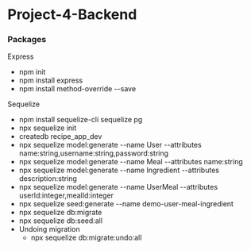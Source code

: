 # Project-4-Backend

### Packages

Express
- npm init
- npm install express
- npm install method-override --save

Sequelize
- npm install sequelize-cli sequelize pg
- npx sequelize init
- createdb recipe_app_dev
- npx sequelize model:generate --name User --attributes name:string,username:string,password:string
- npx sequelize model:generate --name Meal --attributes name:string
- npx sequelize model:generate --name Ingredient --attributes description:string
- npx sequelize model:generate --name UserMeal --attributes userId:integer,mealId:integer
- npx sequelize seed:generate --name demo-user-meal-ingredient
- npx sequelize db:migrate
- npx sequelize db:seed:all
- Undoing migration
  * npx sequelize db:migrate:undo:all